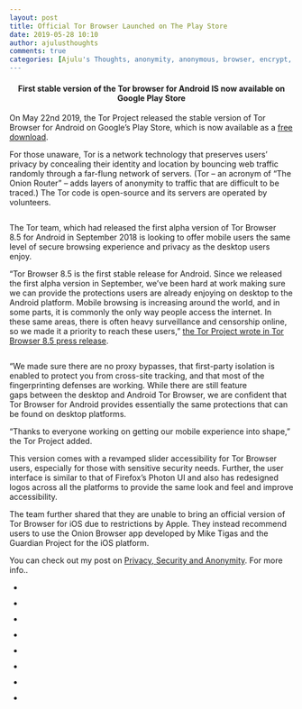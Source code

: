 ```yaml
---
layout: post
title: Official Tor Browser Launched on The Play Store
date: 2019-05-28 10:10
author: ajulusthoughts
comments: true
categories: [Ajulu's Thoughts, anonymity, anonymous, browser, encrypt, encrypted, official tor browser, onion, onion router, privacy, security, TECH &amp; CYBERSECURITY, the onion router, tor, tor browser, tor browser for android]
---
```

<!-- wp:heading {"level":4,"align":"center"} -->
<h4 style="text-align:center;"><strong>First stable version of the Tor browser for Android IS now available on Google Play Store</strong></h4>
<!-- /wp:heading -->

<!-- wp:paragraph -->
<p>On May 22nd 2019, the Tor Project released the stable version of Tor Browser  for Android on Google’s Play Store, which is now available as a <a rel="noreferrer noopener" href="https://play.google.com/store/apps/details?id=org.torproject.torbrowser" target="_blank">free download</a>.</p>
<!-- /wp:paragraph -->

<!-- wp:paragraph -->
<p>For those unaware, Tor is a network technology that preserves users’ 
privacy by concealing their identity and location by bouncing web 
traffic randomly through a far-flung network of servers. (Tor – an 
acronym of “The Onion Router” – adds layers of anonymity to traffic that
 are difficult to be traced.) The Tor code is open-source and its 
servers are operated by volunteers.</p>
<!-- /wp:paragraph -->

<!-- wp:image {"id":1629} -->
<figure class="wp-block-image"><img src="https://ajulusthoughts.files.wordpress.com/2019/05/tba_0-696x391.png" alt="" class="wp-image-1629" /></figure>
<!-- /wp:image -->

<!-- wp:paragraph -->
<p>The&nbsp;Tor team, which had released the first alpha version of Tor 
Browser 8.5&nbsp;for&nbsp;Android in September 2018 is looking to offer mobile 
users the same level of secure browsing experience and privacy as the 
desktop users enjoy.</p>
<!-- /wp:paragraph -->

<!-- wp:paragraph -->
<p>“Tor Browser 8.5 is the first stable release for Android. Since we  released the&nbsp;first alpha version in September, we’ve been hard at work  making sure we can provide the protections users are already enjoying on  desktop to the Android platform. Mobile browsing is&nbsp;increasing&nbsp;around  the world, and in some parts, it is commonly the only way people access  the internet. In these same areas, there is often heavy surveillance and  censorship online, so we made it a priority to reach these users,” <a rel="noreferrer noopener" href="https://blog.torproject.org/new-release-tor-browser-85" target="_blank">the Tor Project wrote in Tor Browser 8.5 press release</a>.</p>
<!-- /wp:paragraph -->

<!-- wp:image {"id":1630} -->
<figure class="wp-block-image"><img src="https://ajulusthoughts.files.wordpress.com/2019/05/icon-update1.png" alt="" class="wp-image-1630" /></figure>
<!-- /wp:image -->

<!-- wp:paragraph -->
<p>“We made sure there are no proxy bypasses, that first-party isolation
 is enabled to protect you from cross-site tracking, and that most of 
the fingerprinting defenses are working. While there are still&nbsp;feature 
gaps&nbsp;between the desktop and Android Tor Browser, we are confident that 
Tor Browser for Android provides essentially the same protections that 
can be found on desktop platforms.</p>
<!-- /wp:paragraph -->

<!-- wp:paragraph -->
<p>“Thanks to everyone working on getting our mobile experience into shape,” the Tor Project added.</p>
<!-- /wp:paragraph -->

<!-- wp:paragraph -->
<p>This version comes with a revamped slider accessibility for Tor 
Browser users, especially for those with sensitive security needs. 
Further, the user interface is similar to that of Firefox’s Photon UI 
and also has redesigned logos across all the platforms to provide the 
same look and feel and improve accessibility.</p>
<!-- /wp:paragraph -->

<!-- wp:paragraph -->
<p>The team further shared that they are unable to bring an official  version of Tor Browser for iOS due to restrictions by Apple. They  instead recommend users to use the Onion Browser app developed by Mike  Tigas and the Guardian Project for the iOS platform.</p>
<!-- /wp:paragraph -->

<!-- wp:paragraph -->
<p>You can check out my post on <a href="https://ajulusthoughts.wordpress.com/2019/01/01/privacy-anonymity-and-security-the-wonderful-threes/">Privacy, Security and Anonymity</a>. For more info..</p>
<!-- /wp:paragraph -->

<!-- wp:jetpack/slideshow {"autoplay":true,"ids":[1631,1632,1633,1634,1635,1636,1637,1638],"effect":"fade"} -->
<div class="wp-block-jetpack-slideshow aligncenter" data-autoplay="true" data-delay="3" data-effect="fade"><div class="wp-block-jetpack-slideshow_container swiper-container"><ul class="wp-block-jetpack-slideshow_swiper-wrappper swiper-wrapper"><li class="wp-block-jetpack-slideshow_slide swiper-slide"><figure><img alt="" class="wp-block-jetpack-slideshow_image wp-image-1631" data-id="1631" src="https://ajulusthoughts.files.wordpress.com/2019/05/icon-update1-1.png" /></figure></li><li class="wp-block-jetpack-slideshow_slide swiper-slide"><figure><img alt="" class="wp-block-jetpack-slideshow_image wp-image-1632" data-id="1632" src="https://ajulusthoughts.files.wordpress.com/2019/05/lead-image-402x_0-1.png" /></figure></li><li class="wp-block-jetpack-slideshow_slide swiper-slide"><figure><img alt="" class="wp-block-jetpack-slideshow_image wp-image-1633" data-id="1633" src="https://ajulusthoughts.files.wordpress.com/2019/05/proxy.duckdchbuckgo.com_.jpeg" /></figure></li><li class="wp-block-jetpack-slideshow_slide swiper-slide"><figure><img alt="" class="wp-block-jetpack-slideshow_image wp-image-1634" data-id="1634" src="https://ajulusthoughts.files.wordpress.com/2019/05/proxy.duckdmhvhuckgo.com_.jpeg" /></figure></li><li class="wp-block-jetpack-slideshow_slide swiper-slide"><figure><img alt="" class="wp-block-jetpack-slideshow_image wp-image-1635" data-id="1635" src="https://ajulusthoughts.files.wordpress.com/2019/05/proxy.duckhvjhduckgo.com_.jpeg" /></figure></li><li class="wp-block-jetpack-slideshow_slide swiper-slide"><figure><img alt="" class="wp-block-jetpack-slideshow_image wp-image-1636" data-id="1636" src="https://ajulusthoughts.files.wordpress.com/2019/05/proxynfhg.duckduckgo.com_.jpeg" /></figure></li><li class="wp-block-jetpack-slideshow_slide swiper-slide"><figure><img alt="" class="wp-block-jetpack-slideshow_image wp-image-1637" data-id="1637" src="https://ajulusthoughts.files.wordpress.com/2019/05/tba_0.png" /></figure></li><li class="wp-block-jetpack-slideshow_slide swiper-slide"><figure><img alt="" class="wp-block-jetpack-slideshow_image wp-image-1638" data-id="1638" src="https://ajulusthoughts.files.wordpress.com/2019/05/tba_0-696x391-1.png" /></figure></li></ul><a class="wp-block-jetpack-slideshow_button-prev swiper-button-prev swiper-button-white" role="button"></a><a class="wp-block-jetpack-slideshow_button-next swiper-button-next swiper-button-white" role="button"></a><a aria-label="Pause Slideshow" class="wp-block-jetpack-slideshow_button-pause" role="button"></a><div class="wp-block-jetpack-slideshow_pagination swiper-pagination swiper-pagination-white"></div></div></div>
<!-- /wp:jetpack/slideshow -->
